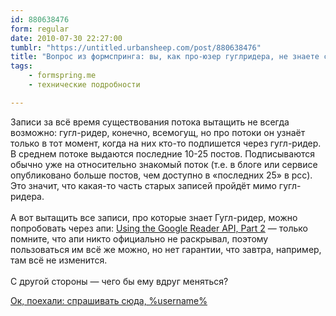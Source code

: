 ```yaml
---
id: 880638476
form: regular
date: 2010-07-30 22:27:00
tumblr: "https://untitled.urbansheep.com/post/880638476"
title: "Вопрос из формспринга: вы, как про-юзер гуглридера, не знаете случайно, можно ли извлечь записи из рсс-потока за все время его существования?"
tags:
    - formspring.me
    - технические подробности

---
```


<p class="formspringmeAnswer">Записи за всё время существования потока вытащить не всегда возможно: гугл-ридер, конечно, всемогущ, но про потоки он узнаёт только в тот момент, когда на них кто-то подпишется через гугл-ридер. В среднем потоке выдаются последние 10-25 постов. Подписываются обычно уже на относительно знакомый поток (т.е. в блоге или сервисе опубликовано больше постов, чем доступно в «последних 25» в рсс). Это значит, что какая-то часть старых записей пройдёт мимо гугл-ридера.<br/><br/>
А вот вытащить все записи, про которые знает Гугл-ридер, можно попробовать через апи: <a href="http://blog.martindoms.com/2009/10/16/using-the-google-reader-api-part-2" rel="nofollow" class="nofollow">Using the Google Reader API, Part 2</a> — только помните, что апи никто официально не раскрывал, поэтому пользоваться им всё же можно, но нет гарантии, что завтра, например, там всё не изменится.<br/><br/>
С другой стороны — чего бы ему вдруг меняться?</p>

<p class="formspringmeFooter">
    <a href="http://formspring.me/urbansheep?utm_medium=social&amp;utm_source=tumblr&amp;utm_campaign=shareanswer">Ок, поехали: спрашивать сюда, %username%</a>
</p>

